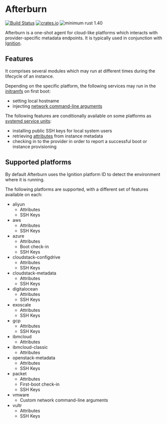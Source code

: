 # Afterburn

[![Build Status](https://travis-ci.org/coreos/afterburn.svg?branch=master)](https://travis-ci.org/coreos/afterburn)
[![crates.io](https://img.shields.io/crates/v/afterburn.svg)](https://crates.io/crates/afterburn)
![minimum rust 1.40](https://img.shields.io/badge/rust-1.40%2B-orange.svg)

Afterburn is a one-shot agent for cloud-like platforms which interacts with provider-specific metadata endpoints.
It is typically used in conjunction with [Ignition](https://github.com/coreos/ignition).

## Features

It comprises several modules which may run at different times during the lifecycle of an instance.

Depending on the specific platform, the following services may run in the [initramfs](./dracut/30afterburn/) on first boot:
 * setting local hostname
 * injecting [network command-line arguments](./docs/usage/initrd-network-cmdline.md)

The following features are conditionally available on some platforms as [systemd service units](./systemd/):
 * installing public SSH keys for local system users
 * retrieving [attributes](./docs/usage/attributes.md) from instance metadata
 * checking in to the provider in order to report a successful boot or instance provisioning

## Supported platforms

By default Afterburn uses the Ignition platform ID to detect the environment where it is running.

The following platforms are supported, with a different set of features available on each: 
* aliyun
  - Attributes
  - SSH Keys
* aws
  - Attributes
  - SSH Keys
* azure
  - Attributes
  - Boot check-in
  - SSH Keys
* cloudstack-configdrive
  - Attributes
  - SSH Keys
* cloudstack-metadata
  - Attributes
  - SSH Keys
* digitalocean
  - Attributes
  - SSH Keys
* exoscale
  - Attributes
  - SSH Keys
* gcp
  - Attributes
  - SSH Keys
* ibmcloud
  - Attributes
* ibmcloud-classic
  - Attributes
* openstack-metadata
  - Attributes
  - SSH Keys
* packet
  - Attributes
  - First-boot check-in
  - SSH Keys
* vmware
  - Custom network command-line arguments
* vultr
  - Attributes
  - SSH Keys
